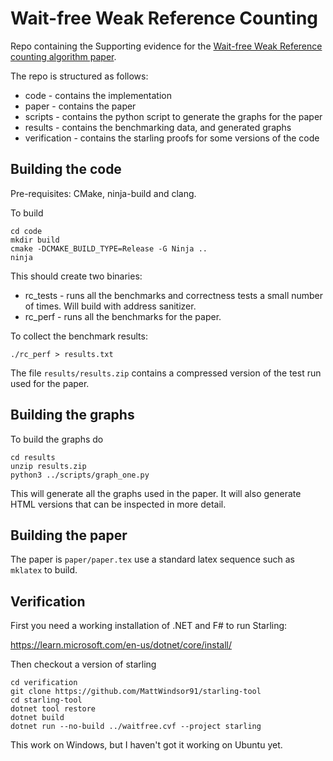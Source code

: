 # Wait-free Weak Reference Counting

Repo containing the Supporting evidence for the [Wait-free Weak Reference counting algorithm paper](  https://www.microsoft.com/en-us/research/publication/wait-free-weak-reference-counting/).

The repo is structured as follows:

*  code - contains the implementation
*  paper - contains the paper
*  scripts - contains the python script to generate the graphs for the paper
*  results - contains the benchmarking data, and generated graphs
*  verification - contains the starling proofs for some versions of the code

## Building the code

Pre-requisites: CMake, ninja-build and clang.

To build
```
cd code
mkdir build
cmake -DCMAKE_BUILD_TYPE=Release -G Ninja ..
ninja
```

This should create two binaries:

* rc_tests - runs all the benchmarks and correctness tests a small number of times.  Will build with address sanitizer. 
* rc_perf - runs all the benchmarks for the paper. 

To collect the benchmark results:
```
./rc_perf > results.txt
```
The file `results/results.zip` contains a compressed version of the test run used for the paper.

## Building the graphs

To build the graphs do
```
cd results
unzip results.zip
python3 ../scripts/graph_one.py
```

This will generate all the graphs used in the paper.
It will also generate HTML versions that can be inspected in more detail.


## Building the paper

The paper is `paper/paper.tex` use a standard latex sequence such as `mklatex` to build.  

## Verification

First you need a working installation of .NET and F# to run Starling:

https://learn.microsoft.com/en-us/dotnet/core/install/

Then checkout a version of starling
```
cd verification
git clone https://github.com/MattWindsor91/starling-tool
cd starling-tool
dotnet tool restore
dotnet build
dotnet run --no-build ../waitfree.cvf --project starling
```

This work on Windows, but I haven't got it working on Ubuntu yet.
